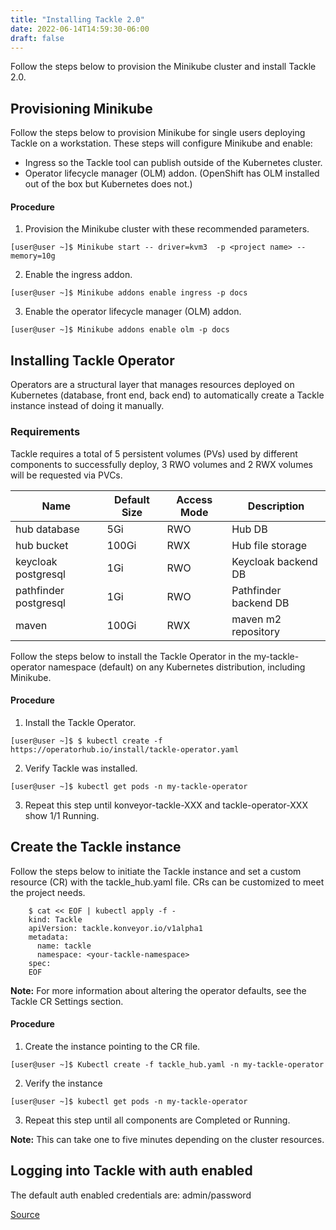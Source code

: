 ```yaml
---
title: "Installing Tackle 2.0"
date: 2022-06-14T14:59:30-06:00
draft: false
---
```


Follow the steps below to provision the Minikube cluster and install Tackle 2.0.  

## Provisioning Minikube
Follow the steps below to provision Minikube for single users deploying Tackle on a workstation. These steps will configure Minikube and enable:
* Ingress so the Tackle tool can publish outside of the Kubernetes cluster.
* Operator lifecycle manager (OLM) addon. (OpenShift has OLM installed out of the box but Kubernetes does not.)

#### Procedure
1. Provision the Minikube cluster with these recommended parameters.
```
[user@user ~]$ Minikube start -- driver=kvm3  -p <project name> --memory=10g
```
2. Enable the ingress addon.
```
[user@user ~]$ Minikube addons enable ingress -p docs
```
3. Enable the operator lifecycle manager (OLM) addon.
```
[user@user ~]$ Minikube addons enable olm -p docs
```

## Installing Tackle Operator
Operators are a structural layer that manages resources deployed on Kubernetes (database, front end, back end) to automatically create a Tackle instance instead of doing it manually.

### Requirements
Tackle requires a total of 5 persistent volumes (PVs) used by different components to successfully deploy, 3 RWO volumes and 2 RWX volumes will be requested via PVCs.

|Name|Default Size|Access Mode|Description|
|--|--|--|--|
|hub database|5Gi|RWO|Hub DB|
|hub bucket|100Gi|RWX|Hub file storage|
|keycloak postgresql|1Gi|RWO|Keycloak backend DB|
|pathfinder postgresql|1Gi|RWO|Pathfinder backend DB|
|maven|100Gi|RWX|maven m2 repository|

Follow the steps below to install the Tackle Operator in the my-tackle-operator namespace (default) on any Kubernetes distribution, including Minikube.

#### Procedure
1. Install the Tackle Operator.
```
[user@user ~]$ $ kubectl create -f https://operatorhub.io/install/tackle-operator.yaml
```
2. Verify Tackle was installed.
```
[user@user ~]$ kubectl get pods -n my-tackle-operator
```
3. Repeat this step until konveyor-tackle-XXX and tackle-operator-XXX show 1/1 Running.

## Create the Tackle instance
Follow the steps below to initiate the Tackle instance and set a custom resource (CR) with the tackle_hub.yaml file. CRs can be customized to meet the project needs.
```
    $ cat << EOF | kubectl apply -f -
    kind: Tackle
    apiVersion: tackle.konveyor.io/v1alpha1
    metadata:
      name: tackle
      namespace: <your-tackle-namespace>
    spec:
    EOF
```
**Note:** For more information about altering the operator defaults, see the Tackle CR Settings section.

#### Procedure
1. Create the instance pointing to the CR file.
```
[user@user ~]$ Kubectl create -f tackle_hub.yaml -n my-tackle-operator
```
2. Verify the instance
```
[user@user ~]$ kubectl get pods -n my-tackle-operator
```
3. Repeat this step until all components are Completed or Running.

**Note:** This can take one to five minutes depending on the cluster resources.

## Logging into Tackle with auth enabled
The default auth enabled credentials are: admin/password

[Source](https://github.com/konveyor/konveyor.github.io/blob/main/content/Tackle/Tackle2/installation.md)
